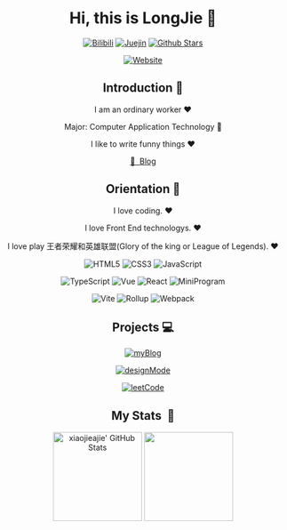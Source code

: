 <div align=center>

<!-- <img alt="img" src="./assets/avatar2.png" width="50" /> -->

# Hi, this is LongJie 👋

<p>

[![Bilibili](https://img.shields.io/badge/dynamic/json?labelColor=FE7398&logo=bilibili&logoColor=white&label=bilibili%20fans&color=00aeec&query=%24.data.totalSubs&url=https%3A%2F%2Fapi.spencerwoo.com%2Fsubstats%2F%3Fsource%3Dbilibili%26queryKey%3D66458213)](https://space.bilibili.com/66458213)
[![Juejin](https://img.shields.io/badge/juejin-%E6%BC%86%E9%BB%91%E4%B9%8B%E7%89%99-1e80ff?logo=bytedance)](https://juejin.cn/user/4230576477045720)
[![Github Stars](https://img.shields.io/github/stars/qiheizhiya?color=faf408&label=github%20stars&logo=github)](https://github.com/xiaojieajie)

[![Website](https://img.shields.io/badge/personal%20website-llongjie.top-b860ff?logo=html5&logoColor=white&labelColor=red)](https://llongjie.top)

</p>

<!-- <p> -->

<!-- [![Wechat Subscription Account](https://img.shields.io/badge/subscription%20account-%E5%AD%99%E8%BD%B6%E6%89%AC-1e80ff?logo=wechat)](https://mp.weixin.qq.com/mp/profile_ext?action=home&__biz=MzIwNzQxNTgxNQ==&scene=124#wechat_redirect) -->

<!-- </p> -->

## Introduction 🙌

I am an ordinary worker ❤️

Major: Computer Application Technology 👀

I like to write funny things ❤️

[📖 &nbsp;Blog](http://www.llongjie.top)

## Orientation 🎯

I love coding. ❤️

I love Front End technologys. ❤️

I love play 王者荣耀和英雄联盟(Glory of the king or League of Legends). ❤️

<p>

![HTML5](https://img.shields.io/badge/-HTML5-red?logo=html5&logoColor=white)
![CSS3](https://img.shields.io/badge/-CSS3-blue?logo=css3&logoColor=white)
![JavaScript](https://img.shields.io/badge/-JavaScript-yellow?logo=javascript&logoColor=white)

</p>

<p>

![TypeScript](https://img.shields.io/badge/-TypeScript-blue?logo=typescript&logoColor=white)
![Vue](https://img.shields.io/badge/-Vue-34495e?logo=vue.js)
![React](https://img.shields.io/badge/-React-282c34?logo=react)
![MiniProgram](https://img.shields.io/badge/-MiniProgram-07c160?logo=wechat&logoColor=white)

</p>

<p>

![Vite](https://img.shields.io/badge/-Vite-646cff?logo=vite&logoColor=white)
![Rollup](https://img.shields.io/badge/-Rollup-ef3335?logo=rollup.js&logoColor=white)
![Webpack](https://img.shields.io/badge/-Webpack-1a6bac?logo=webpack)

</p>

## Projects 💻

[![myBlog](https://github-readme-stats.vercel.app/api/pin/?username=qiheizhiya&repo=myBlog)](https://github.com/qiheizhiya/myBlog)

[![designMode](https://github-readme-stats.vercel.app/api/pin/?username=xiaojieajie&repo=designMode)](https://github.com/xiaojieajie/designMode)

[![leetCode](https://github-readme-stats.vercel.app/api/pin/?username=xiaojieajie&repo=leetCode)](https://github.com/xiaojieajie/leetcode)


## My Stats &nbsp;🍁 

<div>
  <img height="160em" src="https://github-readme-stats-one-bice.vercel.app/api?username=xiaojieajie&theme=tokyonight&show_icons=true&role=OWNER,ORGANIZATION_MEMBER,COLLABORATOR" alt="xiaojieajie' GitHub Stats"/>
  <img height="160em" src="https://github-readme-stats.vercel.app/api/top-langs/?username=xiaojieajie&layout=compact&theme=radical" />
</div>

